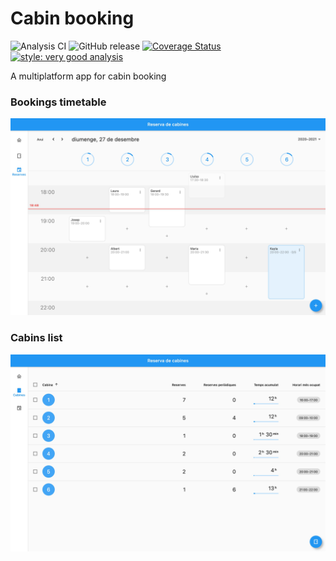 # Cabin booking

![Analysis CI](https://github.com/albertms10/cabin_booking/workflows/Analysis%20CI/badge.svg)
![GitHub release](https://img.shields.io/github/v/release/albertms10/cabin_booking?include_prereleases&sort=semver)
[![Coverage Status](https://coveralls.io/repos/github/albertms10/cabin_booking/badge.svg?branch=main)](https://coveralls.io/github/albertms10/cabin_booking?branch=main)
[![style: very good analysis](https://img.shields.io/badge/style-very_good_analysis-B22C89.svg)](https://pub.dev/packages/very_good_analysis)

A multiplatform app for cabin booking

### Bookings timetable

![Bookings page](docs/screenshots/v0.4/bookings.jpg)

### Cabins list

![Cabins page](docs/screenshots/v0.4/cabins.jpg)
